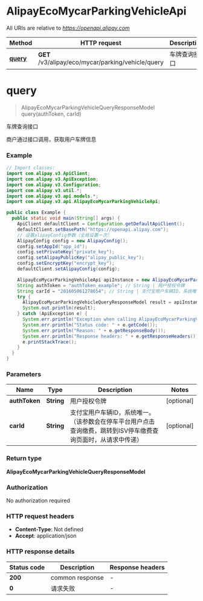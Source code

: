 # AlipayEcoMycarParkingVehicleApi

All URIs are relative to *https://openapi.alipay.com*

| Method | HTTP request | Description |
|------------- | ------------- | -------------|
| [**query**](AlipayEcoMycarParkingVehicleApi.md#query) | **GET** /v3/alipay/eco/mycar/parking/vehicle/query | 车牌查询接口 |


<a name="query"></a>
# **query**
> AlipayEcoMycarParkingVehicleQueryResponseModel query(authToken, carId)

车牌查询接口

商户通过接口调用，获取用户车牌信息

### Example
```java
// Import classes:
import com.alipay.v3.ApiClient;
import com.alipay.v3.ApiException;
import com.alipay.v3.Configuration;
import com.alipay.v3.util.*;
import com.alipay.v3.api.models.*;
import com.alipay.v3.api.AlipayEcoMycarParkingVehicleApi;

public class Example {
  public static void main(String[] args) {
    ApiClient defaultClient = Configuration.getDefaultApiClient();
    defaultClient.setBasePath("https://openapi.alipay.com");
    // 设置alipayConfig参数（全局设置一次）
    AlipayConfig config = new AlipayConfig();
    config.setAppId("app_id");
    config.setPrivateKey("private_key");
    config.setAlipayPublicKey("alipay_public_key");
    config.setEncryptKey("encrypt_key");
    defaultClient.setAlipayConfig(config);

    AlipayEcoMycarParkingVehicleApi apiInstance = new AlipayEcoMycarParkingVehicleApi(defaultClient);
    String authToken = "authToken_example"; // String | 用户授权令牌
    String carId = "201605061278654"; // String | 支付宝用户车辆ID，系统唯一。（该参数会在停车平台用户点击查询缴费，跳转到ISV停车缴费查询页面时，从请求中传递）
    try {
      AlipayEcoMycarParkingVehicleQueryResponseModel result = apiInstance.query(authToken, carId);
      System.out.println(result);
    } catch (ApiException e) {
      System.err.println("Exception when calling AlipayEcoMycarParkingVehicleApi#query");
      System.err.println("Status code: " + e.getCode());
      System.err.println("Reason: " + e.getResponseBody());
      System.err.println("Response headers: " + e.getResponseHeaders());
      e.printStackTrace();
    }
  }
}
```

### Parameters

| Name | Type | Description  | Notes |
|------------- | ------------- | ------------- | -------------|
| **authToken** | **String**| 用户授权令牌 | [optional] |
| **carId** | **String**| 支付宝用户车辆ID，系统唯一。（该参数会在停车平台用户点击查询缴费，跳转到ISV停车缴费查询页面时，从请求中传递） | [optional] |

### Return type

**AlipayEcoMycarParkingVehicleQueryResponseModel**

### Authorization

No authorization required

### HTTP request headers

 - **Content-Type**: Not defined
 - **Accept**: application/json

### HTTP response details
| Status code | Description | Response headers |
|-------------|-------------|------------------|
| **200** | common response |  -  |
| **0** | 请求失败 |  -  |

